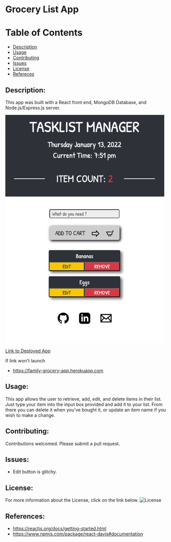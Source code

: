 # Grocery List App 

# Table of Contents

- [Description](#description)
- [Usage](#usage)
- [Contributing](#contributing)
- [Issues](#issues)
- [License](#license)
- [Refereces](#references)

## Description:
This app was built with a React front end, MongoDB Database, and Node.js/Express.js server. 

![Grocery-List-App](grocery.jpg)

[Link to Deployed App](https://www.family-grocery-app.herokuapp.com/)

If link won't launch
- https://family-grocery-app.herokuapp.com

## Usage:
This app allows the user to retrieve, add, edit, and delete items in their list.  Just type your item into the input box provided and add it to your list.  From there you can delete it when you've bought it, or update an item name if you wish to make a change.

## Contributing:
Contributions welcomed. Please submit a pull request.

## Issues:
-  Edit button is glitchy. 

## License:
For more information about the License, click on the link below.
![License](https://img.shields.io/badge/License-ISC-blue.svg "License Badge")

## References:
-  https://reactjs.org/docs/getting-started.html
-  https://www.npmjs.com/package/react-dayjs#documentation

